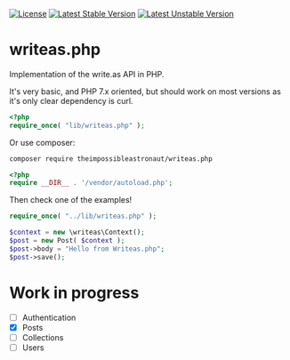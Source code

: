 [![License](https://poser.pugx.org/theimpossibleastronaut/write.as/license)](https://packagist.org/packages/theimpossibleastronaut/write.as)
[![Latest Stable Version](https://poser.pugx.org/theimpossibleastronaut/write.as/v/stable)](https://packagist.org/packages/theimpossibleastronaut/write.as)
[![Latest Unstable Version](https://poser.pugx.org/theimpossibleastronaut/write.as/v/unstable)](https://packagist.org/packages/theimpossibleastronaut/write.as)

# writeas.php
Implementation of the write.as API in PHP.

It's very basic, and PHP 7.x oriented, but should work on most versions as it's
only clear dependency is curl.

```php
<?php
require_once( "lib/writeas.php" );
```

Or use composer:

```bash
composer require theimpossibleastronaut/writeas.php
```

```php
<?php
require __DIR__ . '/vendor/autoload.php';
```

Then check one of the examples!

```php
require_once( "../lib/writeas.php" );

$context = new \writeas\Context();
$post = new Post( $context );
$post->body = "Hello from Writeas.php";
$post->save();
```

# Work in progress

- [ ] Authentication
- [x] Posts
- [ ] Collections
- [ ] Users